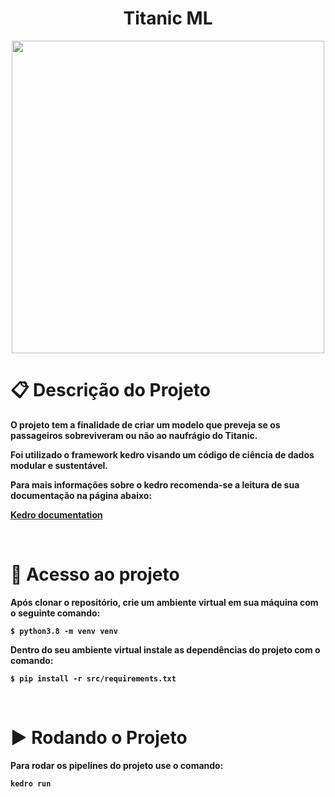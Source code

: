 <h1 align="center"> <b> Titanic ML  </h1>

<p align="center">
  <img src="/home/mayara/desafio_ds/desafio-titanic/data/01_raw/titanic.jpeg" /  heigth = "500" width = "500">
  
</br>

# 📋 Descrição do Projeto  
O projeto tem a finalidade de criar um modelo que preveja se os passageiros sobreviveram ou não ao naufrágio do Titanic. 

Foi utilizado o framework kedro visando um código de ciência de dados modular e sustentável. 

Para mais informações sobre o kedro recomenda-se a leitura de sua documentação na página abaixo:

[Kedro documentation](https://kedro.readthedocs.io)

</br>

# 📁 Acesso ao projeto
Após clonar o repositório, crie um ambiente virtual em sua máquina com o seguinte comando:

```
$ python3.8 -m venv venv
```
Dentro do seu ambiente virtual instale as dependências do projeto com o comando:

```
$ pip install -r src/requirements.txt
```
</br>

# ▶️ Rodando o Projeto

Para rodar os pipelines do projeto use o comando: 
```
kedro run
```

